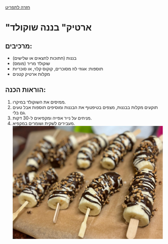 [חזרה לתפריט](../index.MD)

# "ארטיק" בננה שוקולד

## מרכיבים:
- בננות (חתוכות לחצאים או שלישים)
- שוקולד מריר (מומס)
- תוספות: אגוזי לוז מסוכרים, קוקוס קלוי, או סוכריות
- מקלות ארטיק קטנים

## הוראות הכנה:
1. ממיסים את השוקולד במיקרו.
2. תוקעים מקלות בבננות, מצפים בטיפטוף את הבננות ומוסיפים תוספות אבל טעים גם בלי.
3. מניחים על נייר אפייה ומקפיאים ל-30 דקות.
4. מעבירים לשקית ושומרים במקפיא.
![Delish](../images/frozen_banana.jpeg)
